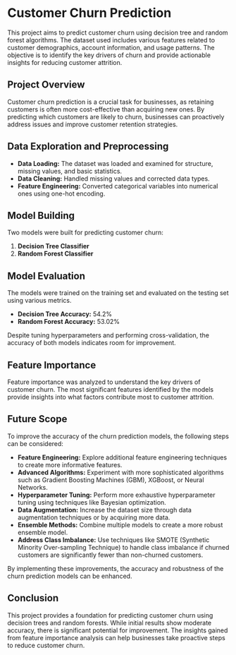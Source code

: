 # Customer Churn Prediction

This project aims to predict customer churn using decision tree and random forest algorithms. The dataset used includes various features related to customer demographics, account information, and usage patterns. The objective is to identify the key drivers of churn and provide actionable insights for reducing customer attrition.


## Project Overview
Customer churn prediction is a crucial task for businesses, as retaining customers is often more cost-effective than acquiring new ones. By predicting which customers are likely to churn, businesses can proactively address issues and improve customer retention strategies.

## Data Exploration and Preprocessing
- **Data Loading:** The dataset was loaded and examined for structure, missing values, and basic statistics.
- **Data Cleaning:** Handled missing values and corrected data types.
- **Feature Engineering:** Converted categorical variables into numerical ones using one-hot encoding.

## Model Building
Two models were built for predicting customer churn:
1. **Decision Tree Classifier**
2. **Random Forest Classifier**

## Model Evaluation
The models were trained on the training set and evaluated on the testing set using various metrics.

- **Decision Tree Accuracy:** 54.2%
- **Random Forest Accuracy:** 53.02%

Despite tuning hyperparameters and performing cross-validation, the accuracy of both models indicates room for improvement.

## Feature Importance
Feature importance was analyzed to understand the key drivers of customer churn. The most significant features identified by the models provide insights into what factors contribute most to customer attrition.

## Future Scope
To improve the accuracy of the churn prediction models, the following steps can be considered:
- **Feature Engineering:** Explore additional feature engineering techniques to create more informative features.
- **Advanced Algorithms:** Experiment with more sophisticated algorithms such as Gradient Boosting Machines (GBM), XGBoost, or Neural Networks.
- **Hyperparameter Tuning:** Perform more exhaustive hyperparameter tuning using techniques like Bayesian optimization.
- **Data Augmentation:** Increase the dataset size through data augmentation techniques or by acquiring more data.
- **Ensemble Methods:** Combine multiple models to create a more robust ensemble model.
- **Address Class Imbalance:** Use techniques like SMOTE (Synthetic Minority Over-sampling Technique) to handle class imbalance if churned customers are significantly fewer than non-churned customers.

By implementing these improvements, the accuracy and robustness of the churn prediction models can be enhanced.

## Conclusion
This project provides a foundation for predicting customer churn using decision trees and random forests. While initial results show moderate accuracy, there is significant potential for improvement. The insights gained from feature importance analysis can help businesses take proactive steps to reduce customer churn.
